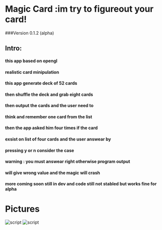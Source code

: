 # Magic Card :im try to figureout your card!
###Version 0.1.2 (alpha)
## Intro:
#### this app based on opengl
#### realistic card minipulation
#### this app generate deck of 52 cards
#### then shuffle the deck and grab eight cards
#### then output the cards and the user need to 
#### think and remember one card from the list
#### then the app asked him four times if the card
#### exsist on list of four cards and the user answear by
#### pressing y or n consider the case
#### warning : you must answear right otherwise program output
#### will give wrong value and the magic will crash
#### more coming soon still in dev and code still not stabled but works fine for alpha 
# Pictures
![script](https://drive.google.com/file/d/1EHnm-2tToWkZ0mTMxr4uGQzx8LtGg1fi/view?usp=sharing)
![script](https://drive.google.com/file/d/1F0yha9ugKuh-G5omH5RNXfb9NxlGHXbd/view?usp=sharing)

